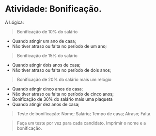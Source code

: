 # Atividade: Bonificação.


A Lógica: 
> Bonificação de 10% do salário
- Quando atingir um ano de casa;
- Não tiver atraso ou falta no período de um ano;

> Bonificação de 15% do salário
- Quando atingir dois anos de casa;
- Não tiver atraso ou falta no período de dois anos;

> Bonificação de 20% do salário mais um relógio
- Quando atingir cinco anos de casa;
- Não tiver atraso ou falta no período de cinco anos;
- Bonificação de 30% do salário mais uma plaqueta
- Quando atingir dez anos de casa;

> Teste de bonificação:
Nome;
Salário;
Tempo de casa;
Atraso;
Falta.

> Faça um teste por vez para cada candidato. Imprimir o nome e a bonificação.
